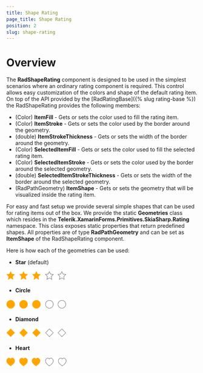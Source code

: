 ```yaml
---
title: Shape Rating
page_title: Shape Rating
position: 2
slug: shape-rating
---
```


# Overview

The **RadShapeRating** component is designed to be used in the simplest scenarios where an ordinary rating component is required. This control allows easy customization of the colors and shape of the default rating item. On top of the API provided by the [RadRatingBase]({% slug rating-base %}) the RadShapeRating provides the following members:

- (Color) **ItemFill** - Gets or sets the color used to fill the rating item.
- (Color) **ItemStroke** - Gets or sets the color used by the border around the geometry.
- (double) **ItemStrokeThickness** - Gets or sets the width of the border around the geometry.
- (Color) **SelectedItemFill** - Gets or sets the color used to fill the selected rating item.
- (Color) **SelectedItemStroke** - Gets or sets the color used by the border around the selected geometry.
- (double) **SelectedItemStrokeThickness** - Gets or sets the width of the border around the selected geometry.
- (RadPathGeometry) **ItemShape** - Gets or sets the geometry that will be visualized inside the rating item.

For easy and fast setup we provide several simple shapes that can be used for rating items out of the box. We provide the static **Geometries** class which resides in the **Telerik.XamarinForms.Primitives.SkiaSharp.Rating** namespace. This class exposes static properties that return predefined shapes. All properties are of type **RadPathGeometry** and can be set as **ItemShape** of the RadShapeRating component.

Here is how each of the geometries can be used:

- **Star** (default)

<snippet id='rating-geometries-star'/>

![](../images/rating-overview.png)

- **Circle**

<snippet id='rating-geometries-circle'/>

![](../images/rating-circle.png)

- **Diamond**

<snippet id='rating-geometries-diamond'/>

![](../images/rating-diamond.png)

- **Heart**

<snippet id='rating-geometries-heart'/>

![](../images/rating-heart.png)